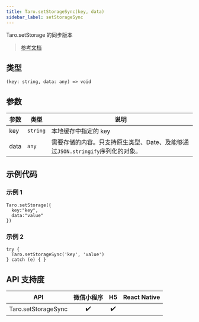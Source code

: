 ```yaml
---
title: Taro.setStorageSync(key, data)
sidebar_label: setStorageSync
---
```


Taro.setStorage 的同步版本

> [参考文档](https://developers.weixin.qq.com/miniprogram/dev/api/storage/wx.setStorageSync.html)

## 类型

```tsx
(key: string, data: any) => void
```

## 参数

<table>
  <thead>
    <tr>
      <th>参数</th>
      <th>类型</th>
      <th>说明</th>
    </tr>
  </thead>
  <tbody>
    <tr>
      <td>key</td>
      <td><code>string</code></td>
      <td>本地缓存中指定的 key</td>
    </tr>
    <tr>
      <td>data</td>
      <td><code>any</code></td>
      <td>需要存储的内容。只支持原生类型、Date、及能够通过<code>JSON.stringify</code>序列化的对象。</td>
    </tr>
  </tbody>
</table>

## 示例代码

### 示例 1

```tsx
Taro.setStorage({
  key:"key",
  data:"value"
})
```

### 示例 2

```tsx
try {
  Taro.setStorageSync('key', 'value')
} catch (e) { }
```

## API 支持度

|         API         | 微信小程序 | H5 | React Native |
|:-------------------:|:-----:|:--:|:------------:|
| Taro.setStorageSync |  ✔️   | ✔️ |              |
